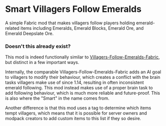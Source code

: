 # Smart Villagers Follow Emeralds

A simple Fabric mod that makes villagers follow players holding emerald-related items including 
Emeralds, Emerald Blocks, Emerald Ore, and Emerald Deepslate Ore.

### Doesn't this already exist?

This mod is indeed functionally similar to
[Villagers-Follow-Emeralds-Fabric](https://github.com/Hyperbean18/Villagers-Follow-Emeralds-Fabric),
but distinct in a few important ways.

Internally, the comparable Villagers-Follow-Emeralds-Fabric adds an AI goal to villagers to modify their behaviour, 
which creates a conflict with the brain tasks villagers make use of since 1.14, 
resulting in often inconsistent emerald following.
This mod instead makes use of a proper brain task to add following behaviour,
which is much more reliable and future-proof. 
This is also where the "Smart" in the name comes from.

Another difference is that this mod uses a tag to determine which items tempt villagers,
which means that it is possible for server owners and modpack creators 
to add custom items to this list if they so desire.